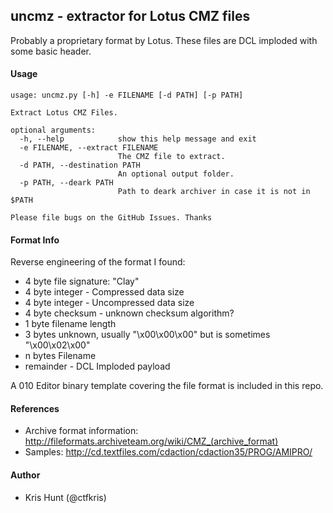 ## uncmz - extractor for Lotus CMZ files

Probably a proprietary format by Lotus. These files are DCL imploded with some basic
header.

#### Usage

```shell
usage: uncmz.py [-h] -e FILENAME [-d PATH] [-p PATH]

Extract Lotus CMZ Files.

optional arguments:
  -h, --help            show this help message and exit
  -e FILENAME, --extract FILENAME
                        The CMZ file to extract.
  -d PATH, --destination PATH
                        An optional output folder.
  -p PATH, --deark PATH
                        Path to deark archiver in case it is not in $PATH

Please file bugs on the GitHub Issues. Thanks
```

#### Format Info

Reverse engineering of the format I found:

- 4 byte file signature: "Clay"
- 4 byte integer - Compressed data size
- 4 byte integer - Uncompressed data size
- 4 byte checksum - unknown checksum algorithm?
- 1 byte filename length
- 3 bytes unknown, usually "\x00\x00\x00" but is sometimes "\x00\x02\x00"
- n bytes Filename 
- remainder - DCL Imploded payload

A 010 Editor binary template covering the file format is included in this repo.

#### References

- Archive format information: http://fileformats.archiveteam.org/wiki/CMZ_(archive_format)
- Samples: http://cd.textfiles.com/cdaction/cdaction35/PROG/AMIPRO/

#### Author

- Kris Hunt (@ctfkris)